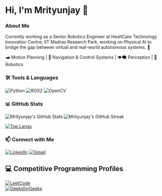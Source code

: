 # Hi, I'm Mrityunjay 👋

### About Me
Currently working as a Senior Robotics Engineer at HealtCare Technology Innovation Centre, IIT Madras Research Park, working on Physical AI to bridge the gap between virtual and real-world autonomous systems. 🚀

🛥️ Motion Planning | 🎯 Navigation & Control Systems | 👁️‍🗨️ Perception | 🤖 Robotics

### 🛠️ Tools & Languages
![Python](https://img.shields.io/badge/-Python-05122A?style=flat&logo=python)
![ROS2](https://img.shields.io/badge/-ROS2-22314E?style=flat&logo=ros&logoColor=white)
![OpenCV](https://img.shields.io/badge/-OpenCV-5C3EE8?style=flat&logo=opencv&logoColor=white)

### 📊 GitHub Stats

![Mrityunjay's GitHub Stats](https://github-readme-stats.vercel.app/api?username=mjay9482&show_icons=true&theme=radical)
![Mrityunjay's GitHub Streak](https://streak-stats.demolab.com/?user=mjay9482&theme=radical)

[![Top Langs](https://github-readme-stats.vercel.app/api/top-langs/?username=mjay9482&layout=compact&theme=tokyonight)](https://github.com/anuraghazra/github-readme-stats)

### 📫 Connect with Me

[![LinkedIn](https://img.shields.io/badge/LinkedIn-blue?style=flat&logo=linkedin&labelColor=blue)](https://www.linkedin.com/in/mrityunjay-upadhyay-b0837b176/)
[![Gmail](https://img.shields.io/badge/Gmail-red?style=flat&logo=gmail&logoColor=white)](mailto:mr98719@gmail.com)

## 💻 Competitive Programming Profiles

[![LeetCode](https://img.shields.io/badge/LeetCode-orange?logo=leetcode&style=flat-square)](https://leetcode.com/mjay9482)  
[![GeeksforGeeks](https://img.shields.io/badge/GeeksforGeeks-darkgreen?logo=geeksforgeeks&style=flat-square)](https://auth.geeksforgeeks.org/user/mr98719/)

